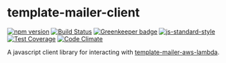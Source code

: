 # template-mailer-client

[![npm version](https://img.shields.io/npm/v/@rheactorjs/template-mailer-client.svg)](https://www.npmjs.com/package/@rheactorjs/template-mailer-client)
[![Build Status](https://travis-ci.org/RHeactorJS/template-mailer-client.svg?branch=master)](https://travis-ci.org/RHeactorJS/template-mailer-client)
[![Greenkeeper badge](https://badges.greenkeeper.io/RHeactorJS/template-mailer-client.svg)](https://greenkeeper.io/) 
[![js-standard-style](https://img.shields.io/badge/code%20style-standard-brightgreen.svg)](http://standardjs.com/)
[![Test Coverage](https://codeclimate.com/github/RHeactorJS/template-mailer-client/badges/coverage.svg)](https://codeclimate.com/github/RHeactorJS/template-mailer-client/coverage)
[![Code Climate](https://codeclimate.com/github/RHeactorJS/template-mailer-client/badges/gpa.svg)](https://codeclimate.com/github/RHeactorJS/template-mailer-client)

A javascript client library for interacting with [template-mailer-aws-lambda](https://github.com/RHeactorJS/template-mailer-aws-lambda).
